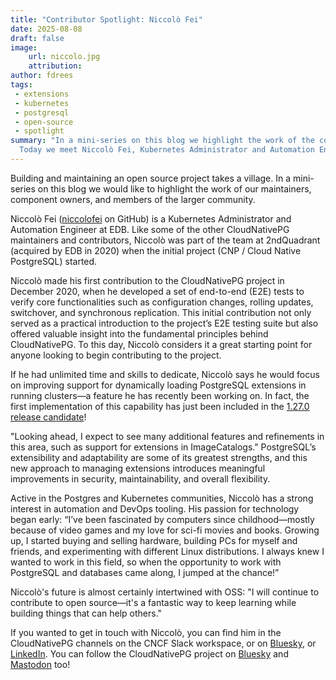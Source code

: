 ```yaml
---
title: "Contributor Spotlight: Niccolò Fei"
date: 2025-08-08
draft: false
image:
    url: niccolo.jpg
    attribution:
author: fdrees
tags:
 - extensions
 - kubernetes
 - postgresql
 - open-source
 - spotlight
summary: "In a mini-series on this blog we highlight the work of the community.
  Today we meet Niccolò Fei, Kubernetes Administrator and Automation Engineer at EDB." 
---
```


Building and maintaining an open source project takes a village. In a 
mini-series on this blog we would like to highlight the work of our
maintainers, component owners, and members of the larger community.

Niccolò Fei ([niccolofei](https://github.com/niccolofei) on GitHub) is a Kubernetes Administrator and Automation Engineer 
at EDB. Like some of the other CloudNativePG maintainers and contributors, 
Niccolò was part of the team at 2ndQuadrant (acquired by EDB in 2020) when 
the initial project (CNP / Cloud Native PostgreSQL) started.

Niccolò made his first contribution to the CloudNativePG project in December 
2020, when he developed a set of end-to-end (E2E) tests to verify core 
functionalities such as configuration changes, rolling updates, switchover, 
and synchronous replication. This initial contribution not only served as a 
practical introduction to the project’s E2E testing suite but also offered 
valuable insight into the fundamental principles behind CloudNativePG. To this 
day, Niccolò considers it a great starting point for anyone looking to begin 
contributing to the project.

If he had unlimited time and skills to dedicate, Niccolò says he would focus 
on improving support for dynamically loading PostgreSQL extensions in running 
clusters—a feature he has recently been working on. In fact, the first 
implementation of this capability has just been included in the [1.27.0 release 
candidate](https://cloudnative-pg.io/releases/cloudnative-pg-1-27.0-rc1-released/)!

"Looking ahead, I expect to see many additional features and refinements in 
this area, such as support for extensions in ImageCatalogs." PostgreSQL’s 
extensibility and adaptability are some of its greatest strengths, and this 
new approach to managing extensions introduces meaningful improvements in 
security, maintainability, and overall flexibility.

Active in the Postgres and Kubernetes communities, Niccolò has a strong 
interest in automation and DevOps tooling. His passion for technology began 
early: “I’ve been fascinated by computers since childhood—mostly because of 
video games and my love for sci-fi movies and books. Growing up, I started 
buying and selling hardware, building PCs for myself and friends, and 
experimenting with different Linux distributions. I always knew I wanted to 
work in this field, so when the opportunity to work with PostgreSQL and
 databases came along, I jumped at the chance!”

Niccolò's future is almost certainly intertwined with OSS: "I will continue 
to contribute to open source—it's a fantastic way to keep learning while 
building things that can help others."

If you wanted to get in touch with Niccolò, you can find him in the 
CloudNativePG channels on the CNCF Slack workspace, or on [Bluesky](https://bsky.app/profile/niccolofei.bsky.social), or [LinkedIn](https://www.linkedin.com/in/niccolofei/). You can follow the CloudNativePG project on [Bluesky](https://cloudnativepg.bsky.social) and [Mastodon](https://mastodon.social/@CloudNativePG) too! 
